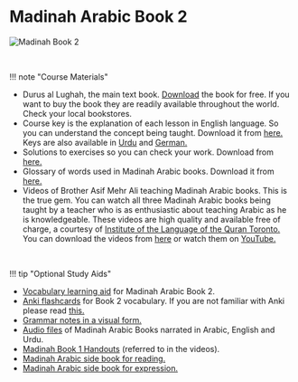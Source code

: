# Madinah Arabic Book 2

![Madinah Book 2](/img/madinah-bk-2.png)

<br>

!!! note "Course Materials"

* Durus al Lughah, the main text book. [Download](https://ia803102.us.archive.org/16/items/book2_201911/Book2.pdf) the book for free. If you want to buy the book they are readily available throughout the world. Check your local bookstores.
* Course key is the explanation of each lesson in English language. So you can understand the concept being taught. Download it from [here.](http://www.archive.org/download/ArabicLanguageCourseBooks/Madina_Book2_English_Key.pdf) Keys are also available in [Urdu](http://www.archive.org/download/ArabicLanguageCourseBooks/Madina_Book2_Urdu_Key.pdf) and [German.](http://archive.org/download/ArabicLanguageCourseBooks/Madina_Book2_German_Key.pdf)
* Solutions to exercises so you can check your work. Download from [here.](http://www.archive.org/download/ArabicLanguageCourseBooks/Madina_Book2_Solutions.pdf)
* Glossary of words used in Madinah Arabic books. Download it from [here.](http://www.archive.org/download/ArabicLanguageCourseBooks/Madina_Books_Glossary.pdf)
* Videos of Brother Asif Mehr Ali teaching Madinah Arabic books. This is the true gem. You can watch all three Madinah Arabic books being taught by a teacher who is as enthusiastic about teaching Arabic as he is knowledgeable. These videos are high quality and available free of charge, a courtesy of [Institute of the Language of the Quran Toronto.](http://www.lqtoronto.com/) You can download the videos from [here](http://www.lqtoronto.com/videodl.html) or watch them on [YouTube.](https://www.youtube.com/watch?v=PFMgbthX2XI&list=PLLR4KhKkm2c-TiR9QhVYxuqOL_hx3ldTh)

<br>

!!! tip "Optional Study Aids"

* [Vocabulary learning aid](https://www.memrise.com/course/298802/madina-arabic-book-1-2/) for Madinah Arabic Book 2.
* [Anki flashcards](https://ankiweb.net/shared/info/1669391579) for Book 2 vocabulary. If you are not familiar with Anki please read [this.](https://en.wikipedia.org/wiki/Anki_(software))
* [Grammar notes in a visual form.](http://www.lqmississauga.com/wp-content/uploads/2015/10/LQ-Mississauga-Madinah-Book-2-Notes-v7.pdf)
* [Audio files](http://www.lqtoronto.com/audio.html) of Madinah Arabic Books narrated in Arabic, English and Urdu.
* [Madinah Book 1 Handouts](http://www.archive.org/download/MadinaBooksHandouts/Book2and3.pdf) (referred to in the videos).
* [Madinah Arabic side book for reading.](http://www.archive.org/download/MadinaArabicCourseNotes-Book3/Madina_side_book_reading_level_1.pdf)
* [Madinah Arabic side book for expression.](http://www.archive.org/download/MadinaArabicCourseNotes-Book3/Madina_side_book_expression_level_1.pdf)

<br>